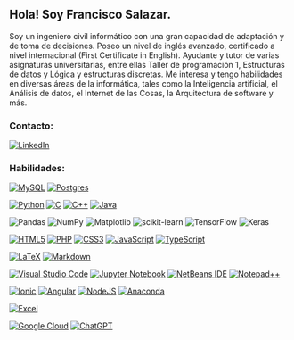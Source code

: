 ## Hola! Soy Francisco Salazar.
Soy un ingeniero civil informático con una gran capacidad de adaptación y de toma de decisiones.
Poseo un nivel de inglés avanzado, certificado a nivel internacional (First Certificate in English).
Ayudante y tutor de varias asignaturas universitarias, entre ellas Taller de programación 1, Estructuras de datos y Lógica y estructuras discretas.
Me interesa y tengo habilidades en diversas áreas de la informática, tales como la Inteligencia artificial, el Análisis de datos, el Internet de las Cosas, la Arquitectura de software y más.

### Contacto:
[![LinkedIn](https://img.shields.io/badge/LinkedIn-1575F9?style=for-the-badge&logo=linkedin&logoColor=white&labelColor=101010)](https://www.linkedin.com/in/gaticavm9/)

### Habilidades:
[![MySQL](https://img.shields.io/badge/mysql-%2300f.svg?style=for-the-badge&logo=mysql&logoColor=white)]()
[![Postgres](https://img.shields.io/badge/postgres-%23316192.svg?style=for-the-badge&logo=postgresql&logoColor=white)]()

[![Python](https://img.shields.io/badge/python-3670A0?style=for-the-badge&logo=python&logoColor=ffdd54)]()
[![C](https://img.shields.io/badge/c-%2300599C.svg?style=for-the-badge&logo=c&logoColor=white)]()
[![C++](https://img.shields.io/badge/c++-%2300599C.svg?style=for-the-badge&logo=c%2B%2B&logoColor=white)]()
[![Java](https://img.shields.io/badge/java-%23ED8B00.svg?style=for-the-badge&logo=openjdk&logoColor=white)]()

![Pandas](https://img.shields.io/badge/pandas-%23150458.svg?style=for-the-badge&logo=pandas&logoColor=white)
![NumPy](https://img.shields.io/badge/numpy-%23013243.svg?style=for-the-badge&logo=numpy&logoColor=white)
![Matplotlib](https://img.shields.io/badge/Matplotlib-%23ffffff.svg?style=for-the-badge&logo=Matplotlib&logoColor=black)
![scikit-learn](https://img.shields.io/badge/scikit--learn-%23F7931E.svg?style=for-the-badge&logo=scikit-learn&logoColor=white)
![TensorFlow](https://img.shields.io/badge/TensorFlow-%23FF6F00.svg?style=for-the-badge&logo=TensorFlow&logoColor=white)
![Keras](https://img.shields.io/badge/Keras-%23D00000.svg?style=for-the-badge&logo=Keras&logoColor=white)

[![HTML5](https://img.shields.io/badge/html5-%23E34F26.svg?style=for-the-badge&logo=html5&logoColor=white)]()
[![PHP](https://img.shields.io/badge/PHP-777BB4?style=for-the-badge&logo=php&logoColor=white&labelColor=101010)]()
[![CSS3](https://img.shields.io/badge/css3-%231572B6.svg?style=for-the-badge&logo=css3&logoColor=white)]()
[![JavaScript](https://img.shields.io/badge/javascript-%23323330.svg?style=for-the-badge&logo=javascript&logoColor=%23F7DF1E)]()
[![TypeScript](https://img.shields.io/badge/typescript-%23007ACC.svg?style=for-the-badge&logo=typescript&logoColor=white)]()

[![LaTeX](https://img.shields.io/badge/latex-%23008080.svg?style=for-the-badge&logo=latex&logoColor=white)]()
[![Markdown](https://img.shields.io/badge/markdown-%23000000.svg?style=for-the-badge&logo=markdown&logoColor=white)]()

[![Visual Studio Code](https://img.shields.io/badge/Visual%20Studio%20Code-0078d7.svg?style=for-the-badge&logo=visual-studio-code&logoColor=white)]()
[![Jupyter Notebook](https://img.shields.io/badge/jupyter-%23FA0F00.svg?style=for-the-badge&logo=jupyter&logoColor=white)]()
[![NetBeans IDE](https://img.shields.io/badge/NetBeansIDE-1B6AC6.svg?style=for-the-badge&logo=apache-netbeans-ide&logoColor=white)]()
[![Notepad++](https://img.shields.io/badge/Notepad++-90E59A.svg?style=for-the-badge&logo=notepad%2b%2b&logoColor=black)]()

[![Ionic](https://img.shields.io/badge/Ionic-%233880FF.svg?style=for-the-badge&logo=Ionic&logoColor=white)]()
[![Angular](https://img.shields.io/badge/angular-%23DD0031.svg?style=for-the-badge&logo=angular&logoColor=white)]()
[![NodeJS](https://img.shields.io/badge/node.js-6DA55F?style=for-the-badge&logo=node.js&logoColor=white)]()
[![Anaconda](https://img.shields.io/badge/Anaconda-%2344A833.svg?style=for-the-badge&logo=anaconda&logoColor=white)]()

[![Excel](https://img.shields.io/badge/Excel-217346?style=for-the-badge&logo=microsoftexcel&logoColor=white&labelColor=101010)]()

[![Google Cloud](https://img.shields.io/badge/GoogleCloud-%234285F4.svg?style=for-the-badge&logo=google-cloud&logoColor=white)]()
[![ChatGPT](https://img.shields.io/badge/chatGPT-74aa9c?style=for-the-badge&logo=openai&logoColor=white)]()
